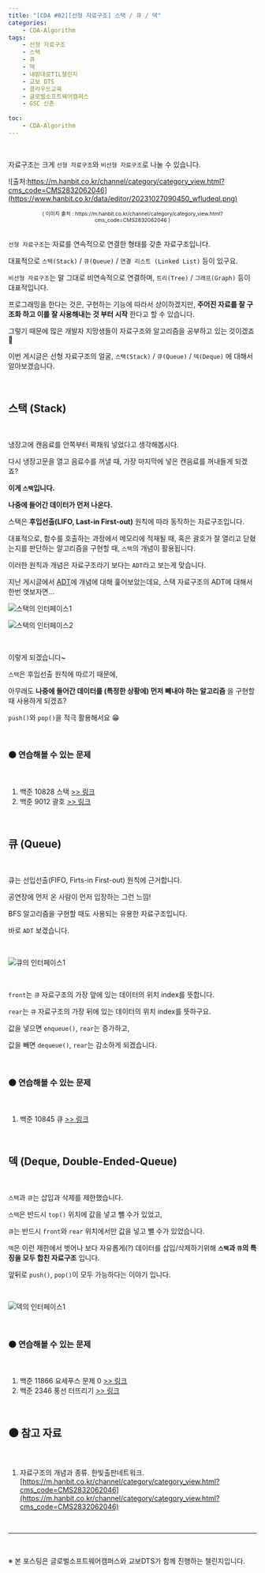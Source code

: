 ```yaml
---
title: "[CDA #02][선형 자료구조] 스택 / 큐 / 덱"
categories: 
    - CDA-Algorithm
tags:
    - 선형 자료구조
    - 스택
    - 큐
    - 덱
    - 내맘대로TIL챌린지
    - 교보 DTS
    - 클라우드교육
    - 글로벌소프트웨어캠퍼스
    - GSC 신촌
    
toc:
    - CDA-Algorithm
---
```


<br>

자료구조는 크게 `선형 자료구조`와 `비선형 자료구조`로 나눌 수 있습니다. 

![출처:https://m.hanbit.co.kr/channel/category/category_view.html?cms_code=CMS2832062046](https://www.hanbit.co.kr/data/editor/20231027090450_wfludeql.png)
<center style="font-size:0.75em">( 이미지 출처 : https://m.hanbit.co.kr/channel/category/category_view.html?cms_code=CMS2832062046 )</center>

<br>

`선형 자료구조`는 자료를 연속적으로 연결한 형태를 갖춘 자료구조입니다.  

대표적으로 `스택(Stack)` / `큐(Queue)` / `연결 리스트 (Linked List)` 등이 있구요.  

`비선형 자료구조`는 말 그대로 비연속적으로 연결하며, `트리(Tree)` / `그래프(Graph)` 등이 대표적입니다.  

프로그래밍을 한다는 것은, 구현하는 기능에 따라서 상이하겠지만, **주어진 자료를 잘 구조화 하고 이를 잘 사용해내는 것 부터 시작** 한다고 할 수 있습니다.  

그렇기 때문에 많은 개발자 지망생들이 자료구조와 알고리즘을 공부하고 있는 것이겠죠 🤣 

이번 게시글은 선형 자료구조의 얼굴, `스택(Stack)` / `큐(Queue)` / `덱(Deque)` 에 대해서 알아보겠습니다.

<br>

## 스택 (Stack)

<br>

냉장고에 캔음료를 안쪽부터 꽉채워 넣었다고 생각해봅시다.  

다시 냉장고문을 열고 음료수를 꺼낼 때, 가장 마지막에 넣은 캔음료를 꺼내들게 되겠죠?  

**이게 `스택`입니다.**

**나중에 들어간 데이터가 먼저 나온다.**

스택은 **후입선출(LIFO, Last-in First-out)** 원칙에 따라 동작하는 자료구조입니다.

대표적으로, 함수를 호출하는 과정에서 메모리에 적재될 때, 혹은 괄호가 잘 열리고 닫혔는지를 판단하는 알고리즘을 구현할 때, `스택`의 개념이 활용됩니다.

이러한 원칙과 개념은 자료구조라기 보다는 `ADT`라고 보는게 맞습니다. 

지난 게시글에서 [ADT](/datastructure-algorithm/CDA-01-ADT는-뭐고-자료구조는-뭔데/)에 개념에 대해 훑어보았는데요, 스택 자료구조의 ADT에 대해서 한번 엿보자면...

![스택의 인터페이스1](/assets/images/post-src/01/stack-image-1-500x300.png)

![스택의 인터페이스2](/assets/images/post-src/01/stack-image-2-500x300.png)

<br>

이렇게 되겠습니다~

`스택`은 후입선출 원칙에 따르기 때문에,  

아무래도 **나중에 들어간 데이터를 (특정한 상황에) 먼저 빼내야 하는 알고리즘** 을 구현할 때 사용하게 되겠죠?  

`push()`와 `pop()`을 적극 활용해서요 😁

<br>

### ⚫ 연습해볼 수 있는 문제

<br>

1. 백준 10828 스택 [>> 링크](https://www.acmicpc.net/problem/10828)
2. 백준 9012 괄호 [>> 링크](https://www.acmicpc.net/problem/9012)

<br>

## 큐 (Queue)

<br>

큐는 선입선출(FIFO, Firts-in First-out) 원칙에 근거합니다.  

공연장에 먼저 온 사람이 먼저 입장하는 그런 느낌!  

BFS 알고리즘을 구현할 때도 사용되는 유용한 자료구조입니다.

바로 `ADT` 보겠습니다.

<br>

![큐의 인터페이스1](/assets/images/post-src/01/queue-image-1-500x300.png)

<br>

`front`는 `큐` 자료구조의 가장 앞에 있는 데이터의 위치 index를 뜻합니다.  

`rear`는 `큐` 자료구조의 가장 뒤에 있는 데이터의 위치 index를 뜻하구요.

값을 넣으면 `enqueue()`, `rear`는 증가하고,  

값을 빼면 `dequeue()`, `rear`는 감소하게 되겠습니다.

<br>

### ⚫ 연습해볼 수 있는 문제

<br>

1. 백준 10845 큐 [>> 링크](https://www.acmicpc.net/problem/10845)

<br>

## 덱 (Deque, Double-Ended-Queue)

<br>

`스택`과 `큐`는 삽입과 삭제를 제한했습니다.  

`스택`은 반드시 `top()` 위치에 값을 넣고 뺄 수가 있었고,  

`큐`는 반드시 `front`와 `rear` 위치에서만 값을 넣고 뺄 수가 있었습니다.

`덱`은 이런 제한에서 벗어나 보다 자유롭게(?) 데이터를 삽입/삭제하기위해 **`스택`과 `큐`의 특징을 모두 합친 자료구조** 입니다.  

앞뒤로 `push()`, `pop()`이 모두 가능하다는 이야기 입니다.

<br>

![덱의 인터페이스1](/assets/images/post-src/01/deque-image-1-500x300.png)

<br>

### ⚫ 연습해볼 수 있는 문제

<br>

1. 백준 11866 요세푸스 문제 0 [>> 링크](https://www.acmicpc.net/problem/11866)
2. 백준 2346 풍선 터뜨리기 [>> 링크](https://www.acmicpc.net/problem/2346)

<br>


## ⚫ 참고 자료

<br>

1. 자료구조의 개념과 종류. 한빛출판네트워크. [https://m.hanbit.co.kr/channel/category/category_view.html?cms_code=CMS2832062046](https://m.hanbit.co.kr/channel/category/category_view.html?cms_code=CMS2832062046)

<br>

---

<br>

※ 본 포스팅은 글로벌소프트웨어캠퍼스와 교보DTS가 함께 진행하는 챌린지입니다.


